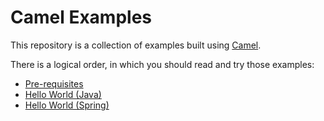 # Camel Examples

This repository is a collection of examples built using [Camel](http://camel.apache.org/). 

There is a logical order, in which you should read and try those examples: 
- [Pre-requisites](prerequisites/README.md)
- [Hello World (Java)](hello-world-java)
- [Hello World (Spring)](hello-world-spring)
